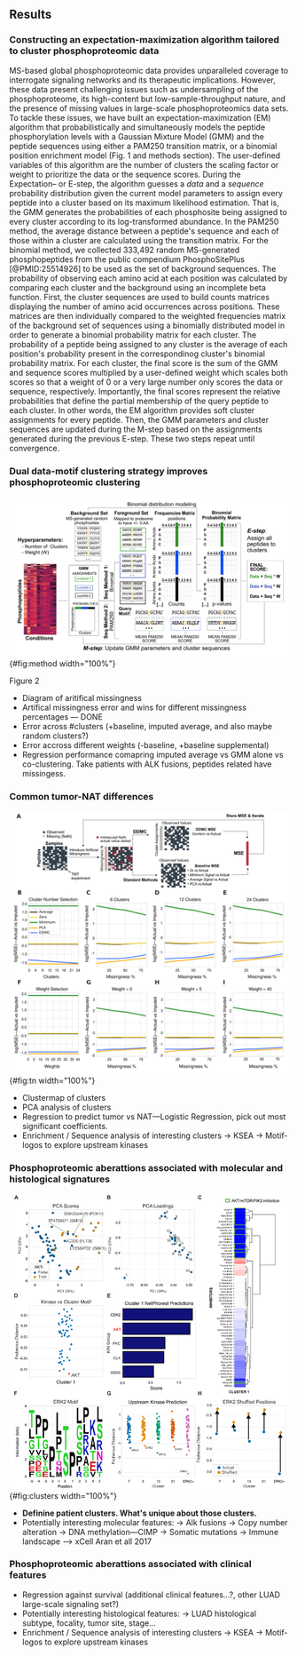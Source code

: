 ## Results


### Constructing an expectation-maximization algorithm tailored to cluster phosphoproteomic data

MS-based global phosphoproteomic data provides unparalleled coverage to interrogate signaling networks and its therapeutic implications. However, these data present challenging issues such as undersampling of the phosphoproteome, its high-content but low-sample-throughput nature, and the presence of missing values in large-scale phosphoproteomics data sets. To tackle these issues, we have built an expectation-maximization (EM) algorithm that probabilistically and simultaneously models the peptide phosphorylation levels with a Gaussian Mixture Model (GMM) and the peptide sequences using either a PAM250 transition matrix, or a binomial position enrichment model (Fig. 1 and methods section). The user-defined variables of this algorithm are the number of clusters the scaling factor or weight to prioritize the data or the sequence scores. During the Expectation– or E-step, the algorithm guesses a *data* and a *sequence* probability distribution given the current model parameters to assign every peptide into a cluster based on its maximum likelihood estimation. That is, the GMM generates the probabilities of each phosphosite being assigned to every cluster according to its log-transformed abundance. In the PAM250 method, the average distance between a peptide's sequence and each of those within a cluster are calculated using the transition matrix. For the binomial method, we collected 333,492 random MS-generated phosphopeptides from the public compendium PhosphoSitePlus [@PMID:25514926] to be used as the set of background sequences. The probability of observing each amino acid at each position was calculated by comparing each cluster and the background using an incomplete beta function. First, the cluster sequences are used to build counts matrices displaying the number of amino acid occurrences across positions. These matrices are then individually compared to the weighted frequencies matrix of the background set of sequences using a binomially distributed model in order to generate a binomial probability matrix for each cluster. The probability of a peptide being assigned to any cluster is the average of each position's probability present in the correspondinog cluster's binomial probability matrix. For each cluster, the final score is the sum of the GMM and sequence scores multiplied by a user-defined weight which scales both scores so that a weight of 0 or a very large number only scores the data or sequence, respectively. Importantly, the final scores represent the relative probabilities that define the partial membership of the query peptide to each cluster. In other words, the EM algorithm provides soft cluster assignments for every peptide. Then, the GMM parameters and cluster sequences are updated during the M-step based on the assignments generated during the previous E-step. These two steps repeat until convergence.


### Dual data-motif clustering strategy improves phosphoproteomic clustering

![Its caption.](EM_diagram.svg "Figure 1"){#fig:method width="100%"}

Figure 2 
- Diagram of aritifical missingness 
- Artifical missingness error and wins for different missingness percentages –– DONE
- Error across #clusters (+baseline, imputed average, and also maybe random clusters?)
- Error accross different weights (-baseline, +baseline supplemental)
- Regression performance comapring imputed average vs GMM alone vs co-clustering. Take patients with ALK fusions, peptides related have missingess.

### Common tumor-NAT differences

![**Figure 2.** Its caption.](figureM2.svg "Figure 2"){#fig:tn width="100%"}
- Clustermap of clusters
- PCA analysis of clusters
- Regression to predict tumor vs NAT––Logistic Regression, pick out most significant coefficients. 
- Enrichment / Sequence analysis of interesting clusters
    -> KSEA
    -> Motif-logos to explore upstream kinases

### Phosphoproteomic aberattions associated with molecular and histological signatures

![**Figure 3.** Its caption.](figureM3.svg "Figure 3"){#fig:clusters width="100%"}
- **Definine patient clusters. What's unique about those clusters.** 
- Potentially interesting molecular features:
    -> Alk fusions
    -> Copy number alteration
    -> DNA methylation––CIMP
    -> Somatic mutations
    -> Immune landscape ––> xCell Aran et all 2017

    
### Phosphoproteomic aberattions associated with clinical features
- Regression against survival (additional clinical features...?, other LUAD large-scale signaling set?)
- Potentially interesting histological features:
    -> LUAD histological subtype, focality, tumor site, stage...
- Enrichment / Sequence analysis of interesting clusters
    -> KSEA
    -> Motif-logos to explore upstream kinases